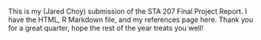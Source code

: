 This is my (Jared Choy) submission of the STA 207 Final Project Report. I have the HTML, R Markdown file, and my references page here. Thank you for a great quarter, hope the rest of the year treats you well!
